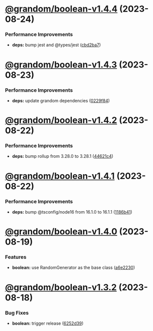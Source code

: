 # [@grandom/boolean-v1.4.4](https://github.com/grandom-library/grandom-js/compare/@grandom/boolean-v1.4.3...@grandom/boolean-v1.4.4) (2023-08-24)


### Performance Improvements

* **deps:** bump jest and @types/jest ([cbd2ba7](https://github.com/grandom-library/grandom-js/commit/cbd2ba75068f3f485b735e4fbc4bb9cd6fd3b098))

# [@grandom/boolean-v1.4.3](https://github.com/grandom-library/grandom-js/compare/@grandom/boolean-v1.4.2...@grandom/boolean-v1.4.3) (2023-08-23)


### Performance Improvements

* **deps:** update grandom dependencies ([0229f84](https://github.com/grandom-library/grandom-js/commit/0229f84ff7cf0a7d05b77f33767c108e4b1b4d4f))

# [@grandom/boolean-v1.4.2](https://github.com/grandom-library/grandom-js/compare/@grandom/boolean-v1.4.1...@grandom/boolean-v1.4.2) (2023-08-22)


### Performance Improvements

* **deps:** bump rollup from 3.28.0 to 3.28.1 ([44621c4](https://github.com/grandom-library/grandom-js/commit/44621c4c01d07beeffe44dcfb7984b4c0ff0599c))

# [@grandom/boolean-v1.4.1](https://github.com/grandom-library/grandom-js/compare/@grandom/boolean-v1.4.0...@grandom/boolean-v1.4.1) (2023-08-22)


### Performance Improvements

* **deps:** bump @tsconfig/node16 from 16.1.0 to 16.1.1 ([1186b41](https://github.com/grandom-library/grandom-js/commit/1186b418ac99f5333eb25f5b50164b2c863061bc))

# [@grandom/boolean-v1.4.0](https://github.com/grandom-library/grandom-js/compare/@grandom/boolean-v1.3.2...@grandom/boolean-v1.4.0) (2023-08-19)


### Features

* **boolean:** use RandomGenerator as the base class ([a6e2230](https://github.com/grandom-library/grandom-js/commit/a6e2230335972c5f43c1cd7db1b1a0d1756a1ffc))

# [@grandom/boolean-v1.3.2](https://github.com/grandom-library/grandom-js/compare/@grandom/boolean-v1.3.1...@grandom/boolean-v1.3.2) (2023-08-18)


### Bug Fixes

* **boolean:** trigger release ([6252d39](https://github.com/grandom-library/grandom-js/commit/6252d394644f5ef1832412c20710cb4a4f37b262))

